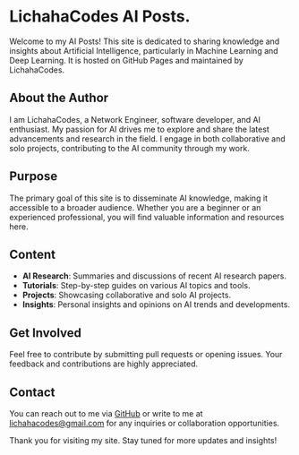 # **LichahaCodes AI Posts.**

Welcome to my AI Posts! This site is dedicated to sharing knowledge and insights about Artificial Intelligence, particularly in Machine Learning and Deep Learning. It is hosted on GitHub Pages and maintained by LichahaCodes.

## About the Author

I am LichahaCodes, a Network Engineer, software developer, and AI enthusiast. My passion for AI drives me to explore and share the latest advancements and research in the field. I engage in both collaborative and solo projects, contributing to the AI community through my work.

## Purpose

The primary goal of this site is to disseminate AI knowledge, making it accessible to a broader audience. Whether you are a beginner or an experienced professional, you will find valuable information and resources here.

## Content

- **AI Research**: Summaries and discussions of recent AI research papers.
- **Tutorials**: Step-by-step guides on various AI topics and tools.
- **Projects**: Showcasing collaborative and solo AI projects.
- **Insights**: Personal insights and opinions on AI trends and developments.

## Get Involved

Feel free to contribute by submitting pull requests or opening issues. Your feedback and contributions are highly appreciated.

## Contact

You can reach out to me via [GitHub](https://github.com/LichahaCodes) or write to me at lichahacodes@gmail.com for any inquiries or collaboration opportunities.

Thank you for visiting my site. Stay tuned for more updates and insights!
